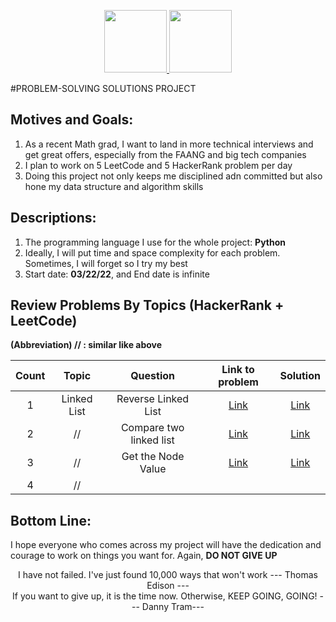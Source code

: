 <p align="center">
  <a href="https://leetcode.com/tramnhatquang">
    <img height="100" src="https://leetcode.
com/static/webpack_bundles/images/logo-dark.e99485d9b.svg">
  <a href="https://www.hackerrank.com/tramnhatquang"> 
   <img height="100" src="https://img.shields.io/badge/-Hackerrank-2EC866?  
style=for-the-badge&logo=HackerRank&logoColor=white)](https://www.hackerrank.com/tramnhatquang">
   <a/>
  <br/>
</p>


#PROBLEM-SOLVING SOLUTIONS PROJECT

## Motives and Goals: 
1. As a recent Math grad, I want to land in more technical interviews and 
   get great offers, especially from the FAANG and big tech companies
2. I plan to work on 5 LeetCode and 5 HackerRank problem per day 
3. Doing this project not only keeps me disciplined adn committed but also 
   hone my data structure and algorithm skills

## Descriptions:
1. The programming language I use for the whole project: **Python**
2. Ideally, I will put time and space complexity for each problem. Sometimes,
   I will forget so I try my best
3. Start date: **03/22/22**, and End date is infinite

## Review Problems By Topics (HackerRank + LeetCode)
**(Abbreviation) // : similar like above**
<br/>

|Count| Topic | Question | Link to problem | Solution  
|:---:|:---:|:---:|:---:|:---:|
|1|Linked List| Reverse Linked List | [Link](https://www.hackerrank.com/challenges/reverse-a-linked-list/problem?isFullScreen=true&h_r=next-challenge&h_v=zen&h_r=next-challenge&h_v=zen&h_r=next-challenge&h_v=zen&h_r=next-challenge&h_v=zen&h_r=next-challenge&h_v=zen&h_r=next-challenge&h_v=zen) | [Link](https://github.com/tramnhatquang/Solutions-Project/blob/master/Data%20Structure%20(HackerRank)/Reverse%20a%20linked%20list.py)
|2|//| Compare two linked list  | [Link](https://www.hackerrank.com/challenges/compare-two-linked-lists?isFullScreen=true) | [Link](https://github.com/tramnhatquang/Solutions-Project/blob/master/Data%20Structure%20(HackerRank)/Compare%20two%20linked%20lists.py)
|3|//|Get the Node Value|[Link](https://www.hackerrank.com/challenges/get-the-value-of-the-node-at-a-specific-position-from-the-tail/problem?isFullScreen=true) | [Link](https://github.com/tramnhatquang/Solutions-Project/blob/master/Data%20Structure%20(HackerRank)/Get%20Node%20Value.py)
|4| //| |

## Bottom Line: 
I hope everyone who comes across my project will have the dedication and 
courage to work on things you want for. 
Again, **DO NOT GIVE UP**
<p align="center">
   I have not failed. I've just found 10,000 ways that won't work  --- Thomas Edison ---<br/>
   If you want to give up, it is the time now. Otherwise, KEEP GOING, GOING! --- Danny Tram---
</p>



